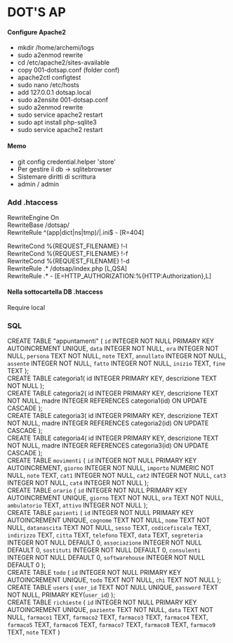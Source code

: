 # DOT'S AP

#### Configure Apache2
- mkdir /home/archemi/logs
- sudo a2enmod rewrite
- cd /etc/apache2/sites-available
- copy 001-dotsap.conf (folder conf)
- apache2ctl configtest
- sudo nano /etc/hosts
- add 127.0.0.1 dotsap.local
- sudo a2ensite 001-dotsap.conf
- sudo a2enmod rewrite
- sudo service apache2 restart
- sudo apt install php-sqlite3
- sudo service apache2 restart

#### Memo
- git config credential.helper 'store'
- Per gestire il db -> sqlitebrowser
- Sistemare diritti di scrittura
- admin / admin

### Add .htaccess
RewriteEngine On  
RewriteBase /dotsap/  
RewriteRule ^(app|dict|ns|tmp)\/|\.ini$ - [R=404]  
  
RewriteCond %{REQUEST_FILENAME} !-l  
RewriteCond %{REQUEST_FILENAME} !-f  
RewriteCond %{REQUEST_FILENAME} !-d  
RewriteRule .* /dotsap/index.php [L,QSA]  
RewriteRule .* - [E=HTTP_AUTHORIZATION:%{HTTP:Authorization},L]  
  
#### Nella sottocartella DB .htaccess
  
Require local  
  
### SQL
CREATE TABLE "appuntamenti" ( `id` INTEGER NOT NULL PRIMARY KEY AUTOINCREMENT UNIQUE, `data` INTEGER NOT NULL, `ora` INTEGER NOT NULL, `persona` TEXT NOT NULL, `note` TEXT, `annullato` INTEGER NOT NULL, `assente` INTEGER NOT NULL, `fatto` INTEGER NOT NULL, `inizio` TEXT, `fine` TEXT );  
CREATE TABLE categoria1( id INTEGER PRIMARY KEY, descrizione TEXT NOT NULL );  
CREATE TABLE categoria2( id INTEGER PRIMARY KEY, descrizione TEXT NOT NULL, madre INTEGER REFERENCES categoria1(id) ON UPDATE CASCADE );  
CREATE TABLE categoria3( id INTEGER PRIMARY KEY, descrizione TEXT NOT NULL, madre INTEGER REFERENCES categoria2(id) ON UPDATE CASCADE );  
CREATE TABLE categoria4( id INTEGER PRIMARY KEY, descrizione TEXT NOT NULL, madre INTEGER REFERENCES categoria3(id) ON UPDATE CASCADE );  
CREATE TABLE `movimenti` ( `id` INTEGER NOT NULL PRIMARY KEY AUTOINCREMENT, `giorno` INTEGER NOT NULL, `importo` NUMERIC NOT NULL, `note` TEXT, `cat1` INTEGER NOT NULL, `cat2` INTEGER NOT NULL, `cat3` INTEGER NOT NULL, `cat4` INTEGER NOT NULL );  
CREATE TABLE `orario` ( `id` INTEGER NOT NULL PRIMARY KEY AUTOINCREMENT UNIQUE, `giorno` TEXT NOT NULL, `ora` TEXT NOT NULL, `ambulatorio` TEXT, `attivo` INTEGER NOT NULL );  
CREATE TABLE `pazienti` ( `id` INTEGER NOT NULL PRIMARY KEY AUTOINCREMENT UNIQUE, `cognome` TEXT NOT NULL, `nome` TEXT NOT NULL, `datanascita` TEXT NOT NULL, `sesso` TEXT, `codicefiscale` TEXT, `indirizzo` TEXT, `citta` TEXT, `telefono` TEXT, `data` TEXT, `segreteria` INTEGER NOT NULL DEFAULT 0, `associazione` INTEGER NOT NULL DEFAULT 0, `sostituti` INTEGER NOT NULL DEFAULT 0, `consulenti` INTEGER NOT NULL DEFAULT 0, `softwarehouse` INTEGER NOT NULL DEFAULT 0 );  
CREATE TABLE `todo` ( `id` INTEGER NOT NULL PRIMARY KEY AUTOINCREMENT UNIQUE, `todo` TEXT NOT NULL, `chi` TEXT NOT NULL );  
CREATE TABLE `users` ( `user_id` TEXT NOT NULL UNIQUE, `password` TEXT NOT NULL, PRIMARY KEY(`user_id`) );  
CREATE TABLE `richieste` ( `id` INTEGER NOT NULL PRIMARY KEY AUTOINCREMENT UNIQUE, `paziente` TEXT NOT NULL, `data` TEXT NOT NULL, `farmaco1` TEXT, `farmaco2` TEXT, `farmaco3` TEXT, `farmaco4` TEXT, `farmaco5` TEXT, `farmaco6` TEXT, `farmaco7` TEXT, `farmaco8` TEXT, `farmaco9` TEXT, `note` TEXT )